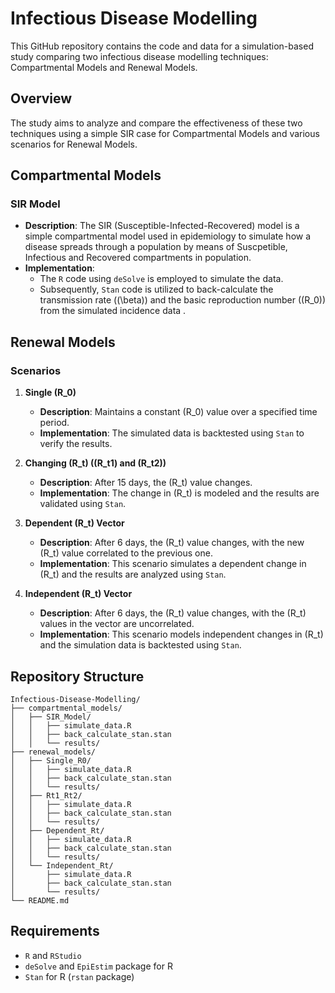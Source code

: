 # Infectious Disease Modelling

This GitHub repository contains the code and data for a simulation-based study comparing two infectious disease modelling techniques: Compartmental Models and Renewal Models. 

## Overview

The study aims to analyze and compare the effectiveness of these two techniques using a simple SIR case for Compartmental Models and various scenarios for Renewal Models.

## Compartmental Models

### SIR Model
- **Description**: The SIR (Susceptible-Infected-Recovered) model is a simple compartmental model used in epidemiology to simulate how a disease spreads through a population by means of Suscpetible, Infectious and Recovered compartments in population.
- **Implementation**:
  - The `R` code using `deSolve` is employed to simulate the data.
  - Subsequently, `Stan` code is utilized to back-calculate the transmission rate (\(\beta\)) and the basic reproduction number (\(R_0\)) from the simulated incidence data .

## Renewal Models

### Scenarios
1. **Single \(R_0\)**
   - **Description**: Maintains a constant \(R_0\) value over a specified time period.
   - **Implementation**: The simulated data is backtested using `Stan` to verify the results.
   
2. **Changing \(R_t\) (\(R_t1\) and \(R_t2\))**
   - **Description**: After 15 days, the \(R_t\) value changes.
   - **Implementation**: The change in \(R_t\) is modeled and the results are validated using `Stan`.
   
3. **Dependent \(R_t\) Vector**
   - **Description**: After 6 days, the \(R_t\) value changes, with the new \(R_t\) value correlated to the previous one.
   - **Implementation**: This scenario simulates a dependent change in \(R_t\) and the results are analyzed using `Stan`.
   
4. **Independent \(R_t\) Vector**
   - **Description**:  After 6 days, the \(R_t\) value changes, with the \(R_t\) values in the vector are uncorrelated.
   - **Implementation**: This scenario models independent changes in \(R_t\) and the simulation data is backtested using `Stan`.

## Repository Structure

```
Infectious-Disease-Modelling/
├── compartmental_models/
│   ├── SIR_Model/
│   │   ├── simulate_data.R
│   │   ├── back_calculate_stan.stan
│   │   └── results/
├── renewal_models/
│   ├── Single_R0/
│   │   ├── simulate_data.R
│   │   ├── back_calculate_stan.stan
│   │   └── results/
│   ├── Rt1_Rt2/
│   │   ├── simulate_data.R
│   │   ├── back_calculate_stan.stan
│   │   └── results/
│   ├── Dependent_Rt/
│   │   ├── simulate_data.R
│   │   ├── back_calculate_stan.stan
│   │   └── results/
│   └── Independent_Rt/
│       ├── simulate_data.R
│       ├── back_calculate_stan.stan
│       └── results/
└── README.md
```

## Requirements

- `R` and `RStudio`
- `deSolve` and `EpiEstim` package for R
- `Stan` for R (`rstan` package)

